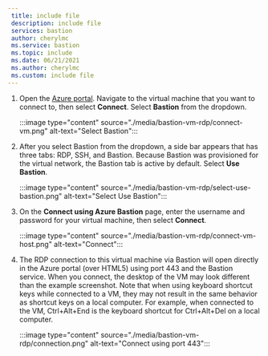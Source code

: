 ```yaml
---
 title: include file
 description: include file
 services: bastion
 author: cherylmc
 ms.service: bastion
 ms.topic: include
 ms.date: 06/21/2021
 ms.author: cherylmc
 ms.custom: include file
---
```


1. Open the [Azure portal](https://portal.azure.com). Navigate to the virtual machine that you want to connect to, then select **Connect**. Select **Bastion** from the dropdown.

   :::image type="content" source="./media/bastion-vm-rdp/connect-vm.png" alt-text="Select Bastion":::

1. After you select Bastion from the dropdown, a side bar appears that has three tabs: RDP, SSH, and Bastion. Because Bastion was provisioned for the virtual network, the Bastion tab is active by default. Select **Use Bastion**.

   :::image type="content" source="./media/bastion-vm-rdp/select-use-bastion.png" alt-text="Select Use Bastion":::

1. On the **Connect using Azure Bastion** page, enter the username and password for your virtual machine, then select **Connect**.

   :::image type="content" source="./media/bastion-vm-rdp/connect-vm-host.png" alt-text="Connect":::

1. The RDP connection to this virtual machine via Bastion will open directly in the Azure portal (over HTML5) using port 443 and the Bastion service. When you connect, the desktop of the VM may look different than the example screenshot. Note that when using keyboard shortcut keys while connected to a VM, they may not result in the same behavior as shortcut keys on a local computer. For example, when connected to the VM, Ctrl+Alt+End is the keyboard shortcut for Ctrl+Alt+Del on a local computer.

   :::image type="content" source="./media/bastion-vm-rdp/connection.png" alt-text="Connect using port 443":::
